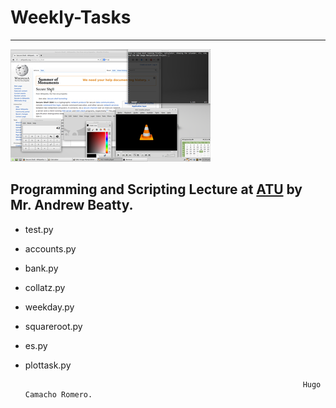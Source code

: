# Weekly-Tasks
***

![tasks](img\image_tasks.png)

## Programming and Scripting Lecture at [ATU](https://vlegalwaymayo.atu.ie/) by Mr. Andrew Beatty.

* test.py
* accounts.py
* bank.py
* collatz.py
* weekday.py
* squareroot.py
* es.py
* plottask.py


                                                                    Hugo Camacho Romero.